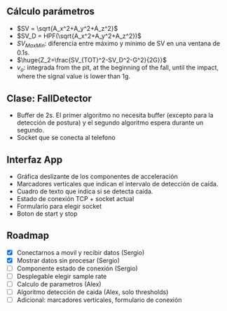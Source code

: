 ## Cálculo parámetros

-   $SV = \sqrt{A_x^2+A_y^2+A_z^2}$
-   $SV_D = HPF(\sqrt{A_x^2+A_y^2+A_z^2})$
-   $SV_{MaxMin}$: diferencia entre máximo y mínimo de SV en una ventana de 0.1s.
-   $\huge{Z_2=\frac{SV_{TOT}^2-SV_D^2-G^2}{2G}}$
-   $v_o$: integrada from the pit, at the beginning of the fall, until the impact, where the
    signal value is lower than 1g.

## Clase: FallDetector

-   Buffer de 2s. El primer algoritmo no necesita buffer (excepto para la detección de postura) y el segundo algoritmo espera durante un segundo.
-   Socket que se conecta al telefono

## Interfaz App

-   Gráfica deslizante de los componentes de acceleración
-   Marcadores verticales que indican el intervalo de detección de caída.
-   Cuadro de texto que indica si se detecta caída.
-   Estado de conexión TCP + socket actual
-   Formulario para elegir socket
-   Boton de start y stop

## Roadmap

-   [x] Conectarnos a movil y recibir datos (Sergio)
-   [x] Mostrar datos sin procesar (Sergio)
-   [ ] Componente estado de conexión (Sergio)
-   [ ] Desplegable elegir sample rate
-   [ ] Calculo de parametros (Alex)
-   [ ] Algoritmo detección de caida (Alex, solo thresholds)
-   [ ] Adicional: marcadores verticales, formulario de conexión
